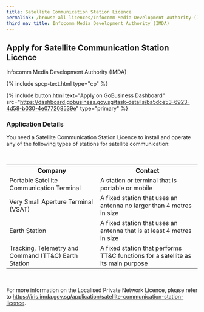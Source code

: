 ```yaml
---
title: Satellite Communication Station Licence
permalink: /browse-all-licences/Infocomm-Media-Development-Authority-(IMDA)/Satellite-Communication-Station-Licence
third_nav_title: Infocomm Media Development Authority (IMDA)
---
```


## Apply for Satellite Communication Station Licence

Infocomm Media Development Authority (IMDA)

{% include spcp-text.html type="cp" %}

{% include button.html text="Apply on GoBusiness Dashboard" src="https://dashboard.gobusiness.gov.sg/task-details/ba5dce53-6923-4d58-b030-4e077208539e" type="primary" %}

<H3>Application Details</H3>

<p>You need a Satellite Communication Station Licence to install and operate any of the following types of stations for satellite communication:</p>
<br>
<table>
<tr>
<th>Company</th>
<th>Contact</th>
</tr>
<tr>
<td>Portable Satellite Communication Terminal</td>
<td>A station or terminal that is portable or mobile</td>
</tr>
<tr>
<td>Very Small Aperture Terminal (VSAT)</td>
<td>A fixed station that uses an antenna no larger than 4 metres in size</td>
</tr>
<tr>
<td>Earth Station</td>
<td>A fixed station that uses an antenna that is at least 4 metres in size</td>
</tr>
<tr>
<td>Tracking, Telemetry and Command (TT&C) Earth Station</td>
<td>A fixed station that performs TT&C functions for a satellite as its main purpose</td>
</tr>
</table> 
<br>
<p>For more information on the Localised Private Network Licence, please refer to <a href="https://iris.imda.gov.sg/application/satellite-communication-station-licence">https://iris.imda.gov.sg/application/satellite-communication-station-licence</a>.</p>

